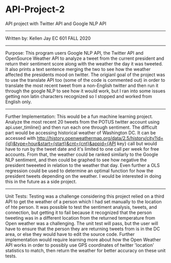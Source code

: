 # API-Project-2
API project with Twitter API and Google NLP API
*******************************************
Written by:  Kellen Jay
EC 601 FALL 2020
*******************************************
Purpose:
This program users Google NLP API, the Twitter API and OpenSource Weather API to analyze a tweet from the current president and return their sentiment score along with the weather the day it was tweeted. It also prints a text sentence merging the two to see how the weather affected the presidents mood on twitter. The origianl goal of the project was to use the translate API too (some of the code is commented out) in order to translate the most recent tweet from a non-English twitter and then run it through the google NLP to see how it would work, but I ran into some issues getting non latin characters recognized so I stopped and worked from English only.  
********************************************
Further Implementation: 
This would be a fun machine learning project. Analyze the most recent 20 tweets from the POTUS twitter account using api.user_timline() and then run each one through sentiment. The difficult part would be accessing historical weather of Washington DC. It can be accessed with http://history.openweathermap.org/data/2.5/history/city?id={id}&type=hour&start={start}&cnt={cnt}&appid={API key} call but would have to run by the tweet date and it's limited to one call per week for free accounts. From that, the weather could be ranked similarly to the Google NLP sentiment, and then could be graphed to see how negative the president tweeeted in relation to the weather that day. Even further a OLS  regression could be used to determine an optimal function for how the president tweets depending on the weather. I would be interested in doing this in the future as a side project.
*********************************************
Unit Tests:
Testing was a challenge considering this project relied on a third API to get the weather of a person which I had set manually to the location of hte person. It was possible to test the sentiment analysis, tweets, and connection, but getting it to fail because it recognized that the person tweeting was in a different location from the returned temperature from Open weather was a challenging. The unit test will pass, but the user will have to ensure that the person they are returning tweets from is in the DC area, or else they would have to edit the source code. Further implementation would require learning more about how the Open Weather API works in order to possibly use GPS coordinates of twitter 'location' statistics to match, then return the weather for better accuracy on these unit tests.
